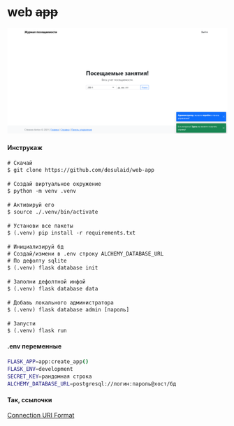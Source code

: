 # web ~~app~~

![screens/Preview.png](./screens/Preview.png "Главная страница. Пример.")


#### Инструкаж

```shell
# Скачай
$ git clone https://github.com/desulaid/web-app

# Создай виртуальное окружение
$ python -m venv .venv

# Активируй его
$ source ./.venv/bin/activate

# Установи все пакеты
$ (.venv) pip install -r requirements.txt

# Инициализируй бд
# Создай/измени в .env строку ALCHEMY_DATABASE_URL
# По дефолту sqlite
$ (.venv) flask database init

# Заполни дефолтной инфой
$ (.venv) flask database data

# Добавь локального администратора
$ (.venv) flask database admin [пароль]

# Запусти
$ (.venv) flask run
```

#### .env переменные

```bash
FLASK_APP=app:create_app()
FLASK_ENV=development
SECRET_KEY=рандомная строка
ALCHEMY_DATABASE_URL=postgresql://логин:пароль@хост/бд
```

#### Так, ссылочки

[Connection URI Format](https://flask-sqlalchemy.palletsprojects.com/en/2.x/config/#connection-uri-format)
